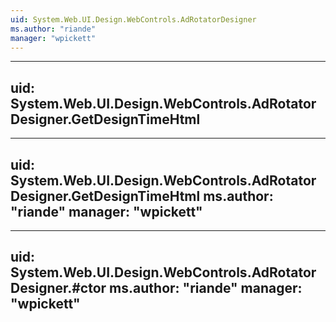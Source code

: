 ```yaml
---
uid: System.Web.UI.Design.WebControls.AdRotatorDesigner
ms.author: "riande"
manager: "wpickett"
---
```


---
uid: System.Web.UI.Design.WebControls.AdRotatorDesigner.GetDesignTimeHtml
---

---
uid: System.Web.UI.Design.WebControls.AdRotatorDesigner.GetDesignTimeHtml
ms.author: "riande"
manager: "wpickett"
---

---
uid: System.Web.UI.Design.WebControls.AdRotatorDesigner.#ctor
ms.author: "riande"
manager: "wpickett"
---
